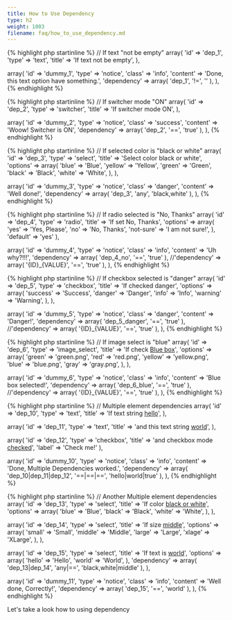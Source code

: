 ```yaml
---
title: How to Use Dependency
type: h2
weight: 1003
filename: faq/how_to_use_dependency.md
---
```


{% highlight php startinline %}
// If text "not be empty"
array(
  'id'           => 'dep_1',
  'type'         => 'text',
  'title'        => 'If text not be empty',
),

array(
  'id'           => 'dummy_1',
  'type'         => 'notice',
  'class'        => 'info',
  'content'      => 'Done, this text option have something.',
  'dependency'   => array( 'dep_1', '!=', '' ),
),
{% endhighlight %}


{% highlight php startinline %}
// If switcher mode "ON"
array(
  'id'           => 'dep_2',
  'type'         => 'switcher',
  'title'        => 'If switcher mode ON',
),

array(
  'id'           => 'dummy_2',
  'type'         => 'notice',
  'class'        => 'success',
  'content'      => 'Woow! Switcher is ON',
  'dependency'   => array( 'dep_2', '==', 'true' ),
),
{% endhighlight %}

{% highlight php startinline %}
// If selected color is "black or white"
array(
  'id'           => 'dep_3',
  'type'         => 'select',
  'title'        => 'Select color black or white',
  'options'      => array(
    'blue'       => 'Blue',
    'yellow'     => 'Yellow',
    'green'      => 'Green',
    'black'      => 'Black',
    'white'      => 'White',
  ),
),

array(
  'id'           => 'dummy_3',
  'type'         => 'notice',
  'class'        => 'danger',
  'content'      => 'Well done!',
  'dependency'   => array( 'dep_3', 'any', 'black,white' ),
),
{% endhighlight %}

{% highlight php startinline %}
// If radio selected is "No, Thanks"
array(
  'id'           => 'dep_4',
  'type'         => 'radio',
  'title'        => 'If set No, Thanks',
  'options'      => array(
    'yes'        => 'Yes, Please',
    'no'         => 'No, Thanks',
    'not-sure'   => 'I am not sure!',
  ),
  'default'      => 'yes'
),

array(
  'id'           => 'dummy_4',
  'type'         => 'notice',
  'class'        => 'info',
  'content'      => 'Uh why?!!!',
  'dependency'   => array( 'dep_4_no', '==', 'true' ),
  //'dependency' => array( '{ID}_{VALUE}', '==', 'true' ),
),
{% endhighlight %}

{% highlight php startinline %}
// If checkbox selected is "danger"
array(
  'id'           => 'dep_5',
  'type'         => 'checkbox',
  'title'        => 'If checked danger',
  'options'      => array(
    'success'    => 'Success',
    'danger'     => 'Danger',
    'info'       => 'Info',
    'warning'    => 'Warning',
  ),
),

array(
  'id'           => 'dummy_5',
  'type'         => 'notice',
  'class'        => 'danger',
  'content'      => 'Danger!',
  'dependency'   => array( 'dep_5_danger', '==', 'true' ),
  //'dependency' => array( '{ID}_{VALUE}', '==', 'true' ),
),
{% endhighlight %}

{% highlight php startinline %}
// If image select is "blue"
array(
  'id'           => 'dep_6',
  'type'         => 'image_select',
  'title'        => 'If check <u>Blue box</u>',
  'options'      => array(
    'green'      => 'green.png',
    'red'        => 'red.png',
    'yellow'     => 'yellow.png',
    'blue'       => 'blue.png',
    'gray'       => 'gray.png',
  ),
),

array(
  'id'           => 'dummy_6',
  'type'         => 'notice',
  'class'        => 'info',
  'content'      => 'Blue box selected!',
  'dependency'   => array( 'dep_6_blue', '==', 'true' ),
  //'dependency' => array( '{ID}_{VALUE}', '==', 'true' ),
),
{% endhighlight %}

{% highlight php startinline %}
// Multiple element dependencies
array(
  'id'           => 'dep_10',
  'type'         => 'text',
  'title'        => 'If text string <u>hello</u>',
),

array(
  'id'           => 'dep_11',
  'type'         => 'text',
  'title'        => 'and this text string <u>world</u>',
),

array(
  'id'           => 'dep_12',
  'type'         => 'checkbox',
  'title'        => 'and checkbox mode <u>checked</u>',
  'label'        => 'Check me!'
),

array(
  'id'           => 'dummy_10',
  'type'         => 'notice',
  'class'        => 'info',
  'content'      => 'Done, Multiple Dependencies worked.',
  'dependency'   => array( 'dep_10|dep_11|dep_12', '==|==|==', 'hello|world|true' ),
),
{% endhighlight %}

{% highlight php startinline %}
// Another Multiple element dependencies
array(
  'id'           => 'dep_13',
  'type'         => 'select',
  'title'        => 'If color <u>black or white</u>',
  'options'      => array(
    'blue'       => 'Blue',
    'black'      => 'Black',
    'white'      => 'White',
  ),
),

array(
  'id'           => 'dep_14',
  'type'         => 'select',
  'title'        => 'If size <u>middle</u>',
  'options'      => array(
    'small'      => 'Small',
    'middle'     => 'Middle',
    'large'      => 'Large',
    'xlage'      => 'XLarge',
  ),
),

array(
  'id'           => 'dep_15',
  'type'         => 'select',
  'title'        => 'If text is <u>world</u>',
  'options'      => array(
    'hello'      => 'Hello',
    'world'      => 'World',
  ),
  'dependency'   => array( 'dep_13|dep_14', 'any|==', 'black,white|middle' ),
),

array(
  'id'           => 'dummy_11',
  'type'         => 'notice',
  'class'        => 'info',
  'content'      => 'Well done, Correctly!',
  'dependency'   => array( 'dep_15', '==', 'world' ),
),
{% endhighlight %}

Let's take a look how to using dependency
